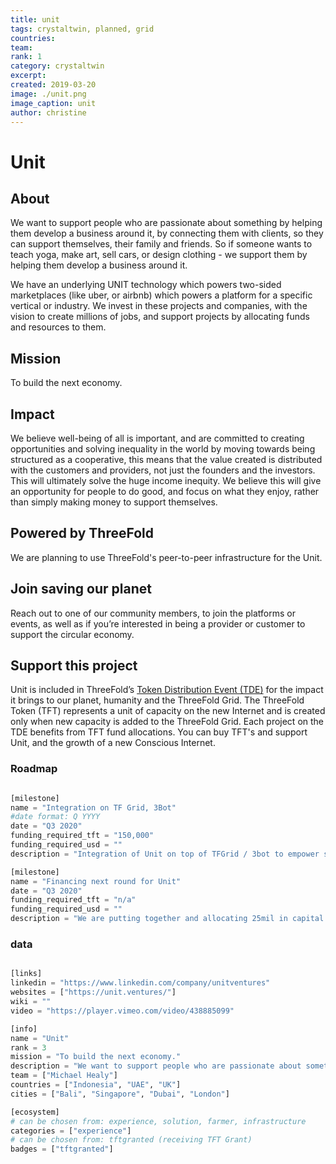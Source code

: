 ```yaml
---
title: unit
tags: crystaltwin, planned, grid
countries: 
team: 
rank: 1
category: crystaltwin
excerpt: 
created: 2019-03-20
image: ./unit.png
image_caption: unit
author: christine
---
```




# Unit

## About

We want to support people who are passionate about something by helping them develop a business around it, by connecting them with clients, so they can support themselves, their family and friends.  So if someone wants to teach yoga, make art, sell cars, or design clothing - we support them by helping them develop a business around it. 

We have an underlying UNIT technology which powers two-sided marketplaces (like uber, or airbnb) which powers a platform for a specific vertical or industry. We invest in these projects and companies, with the vision to create millions of jobs, and support projects by allocating funds and resources to them.

## Mission

To build the next economy.

## Impact

We believe well-being of all is important, and are committed to creating opportunities and solving inequality in the world by moving towards being structured as a cooperative, this means that the value created is distributed with the customers and providers, not just the founders and the investors. This will ultimately solve the huge income inequity. We believe  this will give an opportunity for people to do good, and focus on what they enjoy, rather than simply making money to support themselves.

## Powered by ThreeFold

We are planning to use ThreeFold's peer-to-peer infrastructure for the Unit.

## Join saving our planet
 
Reach out to one of our community members, to join the platforms or events, as well as if you’re interested in being a provider or customer to support the circular economy.

## Support this project
Unit is included in ThreeFold’s [Token Distribution Event (TDE)](https://wiki.threefold.io/#/tdeoverview)</a> for the impact it brings to our planet, humanity and the ThreeFold Grid.
The ThreeFold Token (TFT) represents a unit of capacity on the new Internet and is created only when new capacity is added to the ThreeFold Grid.
Each project on the TDE benefits from TFT fund allocations. You can buy TFT's and support Unit, and the growth of a new Conscious Internet.

### Roadmap

```python

[milestone]
name = "Integration on TF Grid, 3Bot"
#date format: Q YYYY
date = "Q3 2020"
funding_required_tft = "150,000"
funding_required_usd = ""
description = "Integration of Unit on top of TFGrid / 3bot to empower small businesses."

[milestone]
name = "Financing next round for Unit"
date = "Q3 2020"
funding_required_tft = "n/a"
funding_required_usd = ""
description = "We are putting together and allocating 25mil in capital to support, invest and develop the unit ventures."

```

### data

```python

[links]
linkedin = "https://www.linkedin.com/company/unitventures"
websites = ["https://unit.ventures/"]
wiki = ""
video = "https://player.vimeo.com/video/438885099"

[info]
name = "Unit"
rank = 3
mission = "To build the next economy."
description = "We want to support people who are passionate about something by helping them develop a business around it, by connecting them with clients, so they can support themselves, their family and friends. So if someone wants to teach yoga, make art, sell cars, or design clothing - we support them by helping them develop a business around it. We have an underlying UNIT technology which powers two-sided marketplaces (like uber, or airbnb) which powers a platform for a specific vertical or industry. We invest in these projects and companies, with the vision to create millions of jobs, and support projects by allocating funds and resources to them."
team = ["Michael Healy"]
countries = ["Indonesia", "UAE", "UK"]
cities = ["Bali", "Singapore", "Dubai", "London"]

[ecosystem]
# can be chosen from: experience, solution, farmer, infrastructure
categories = ["experience"]
# can be chosen from: tftgranted (receiving TFT Grant)
badges = ["tftgranted"]

```
